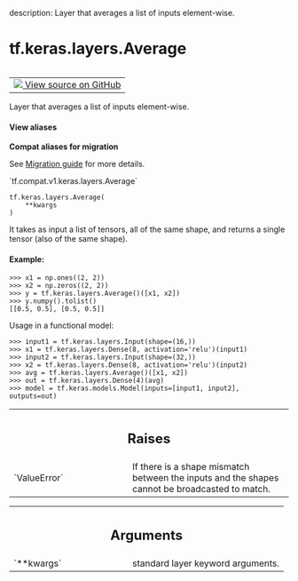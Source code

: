 description: Layer that averages a list of inputs element-wise.

<div itemscope itemtype="http://developers.google.com/ReferenceObject">
<meta itemprop="name" content="tf.keras.layers.Average" />
<meta itemprop="path" content="Stable" />
<meta itemprop="property" content="__init__"/>
<meta itemprop="property" content="__new__"/>
</div>

# tf.keras.layers.Average

<!-- Insert buttons and diff -->

<table class="tfo-notebook-buttons tfo-api nocontent" align="left">
<td>
  <a target="_blank" href="https://github.com/tensorflow/tensorflow/blob/r2.2/tensorflow/python/keras/layers/merge.py#L327-L360">
    <img src="https://www.tensorflow.org/images/GitHub-Mark-32px.png" />
    View source on GitHub
  </a>
</td>
</table>



Layer that averages a list of inputs element-wise.

<section class="expandable">
  <h4 class="showalways">View aliases</h4>
  <p>
<b>Compat aliases for migration</b>
<p>See
<a href="https://www.tensorflow.org/guide/migrate">Migration guide</a> for
more details.</p>
<p>`tf.compat.v1.keras.layers.Average`</p>
</p>
</section>

<pre class="devsite-click-to-copy prettyprint lang-py tfo-signature-link">
<code>tf.keras.layers.Average(
    **kwargs
)
</code></pre>



<!-- Placeholder for "Used in" -->

It takes as input a list of tensors, all of the same shape, and returns
a single tensor (also of the same shape).

#### Example:



```
>>> x1 = np.ones((2, 2))
>>> x2 = np.zeros((2, 2))
>>> y = tf.keras.layers.Average()([x1, x2])
>>> y.numpy().tolist()
[[0.5, 0.5], [0.5, 0.5]]
```

Usage in a functional model:

```
>>> input1 = tf.keras.layers.Input(shape=(16,))
>>> x1 = tf.keras.layers.Dense(8, activation='relu')(input1)
>>> input2 = tf.keras.layers.Input(shape=(32,))
>>> x2 = tf.keras.layers.Dense(8, activation='relu')(input2)
>>> avg = tf.keras.layers.Average()([x1, x2])
>>> out = tf.keras.layers.Dense(4)(avg)
>>> model = tf.keras.models.Model(inputs=[input1, input2], outputs=out)
```

<!-- Tabular view -->
 <table class="responsive fixed orange">
<colgroup><col width="214px"><col></colgroup>
<tr><th colspan="2"><h2 class="add-link">Raises</h2></th></tr>

<tr>
<td>
`ValueError`
</td>
<td>
If there is a shape mismatch between the inputs and the shapes
cannot be broadcasted to match.
</td>
</tr>
</table>



<!-- Tabular view -->
 <table class="responsive fixed orange">
<colgroup><col width="214px"><col></colgroup>
<tr><th colspan="2"><h2 class="add-link">Arguments</h2></th></tr>

<tr>
<td>
`**kwargs`
</td>
<td>
standard layer keyword arguments.
</td>
</tr>
</table>



